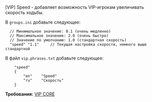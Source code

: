 [VIP] Speed - добавляет возможность VIP-игрокам увеличивать скорость ходьбы.

В `groups.ini` добавьте следующее:
```
  // Минимальное значение: 0.1 (очень медленно)
  // Максимальное значение: 2.0 (очень быстро)
  // Значение по умолчанию: 1.0 (стандартная скорость)
  "speed" "1.1"     // Текущая настройка скорости, немного выше стандартной
```

В файл `vip.phrases.txt` добавьте следующее:
```
	"speed"
	{
	    "en"    "Speed"
	    "ru"    "Скорость"
	}
```

**Требования:**
[VIP CORE](https://csdevs.net/resources/vip-core.511/)
